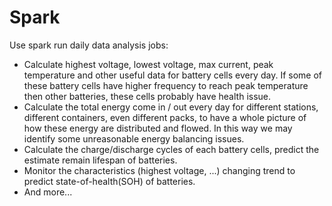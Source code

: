 # Spark

Use spark run daily data analysis jobs:
- Calculate highest voltage, lowest voltage, max current, peak temperature and other useful data for battery cells every day. If some of these battery cells have higher frequency to reach peak temperature then other batteries, these cells probably have health issue.
- Calculate the total energy come in / out every day for different stations, different containers, even different packs, to have a whole picture of how these energy are distributed and flowed. In this way we may identify some unreasonable energy balancing issues.
- Calculate the charge/discharge cycles of each battery cells, predict the estimate remain lifespan of batteries.
- Monitor the characteristics (highest voltage, ...) changing trend to predict state-of-health(SOH) of batteries.
- And more...